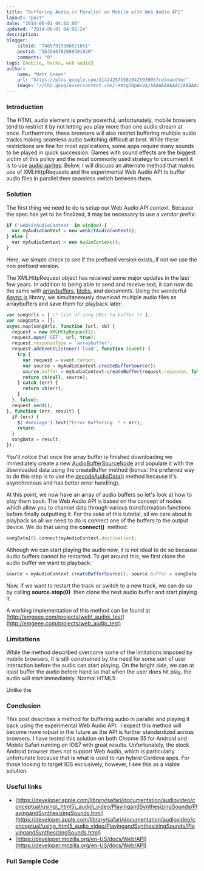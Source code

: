```yaml
---
title: "Buffering Audio in Parallel on Mobile with Web Audio API"
layout: "post"
date: "2014-06-01 04:02:00"
updated: "2014-06-01 04:02:24"
description: 
blogger:
    siteid: "74857919386821651"
    postid: "563566782088491829"
    comments: "0"
tags: [mobile, hacks, web audio]
author: 
    name: "Matt Green"
    url: "https://plus.google.com/114242571581942593905?rel=author"
    image: "//lh5.googleusercontent.com/-XNtg5NpWxVA/AAAAAAAAAAI/AAAAAAAAAMo/P-xg9PWMok4/s512-c/photo.jpg"
---
```


### Introduction
The HTML audio element is pretty powerful, unfortunately, mobile browsers tend to restrict it by not letting you play more than one audio stream at once. Furthermore, these browsers will also restrict buffering multiple audio tracks making seamless audio switching difficult at best. While these restrictions are fine for most applications, some apps require many sounds to be played in quick succession. Games with sound effects are the biggest victim of this policy and the most commonly used strategy to circumvent it is to use [audio sprites](https://hacks.mozilla.org/2012/04/html5-audio-and-audio-sprites-this-should-be-simple/). Below, I will discuss an alternate method that makes use of XMLHttpRequests and the experimental Web Audio API to buffer audio files in parallel then seamless switch between them.


### Solution
The first thing we need to do is setup our Web Audio API context. Because the spec has yet to be finalized, it may be necessary to use a vendor prefix:

```javascript
if ('webkitAudioContext' in window) {
  var myAudioContext = new webkitAudioContext();
} else {
  var myAudioContext = new AudioContext();
}
```

Here, we simple check to see if the prefixed version exists, if not we use the non prefixed version.


The XMLHttpRequest object has received some major updates in the last few years. In addition to being able to send and receive text, it can now do the same with [arraybuffers](https://developer.mozilla.org/en-US/docs/Web/API/ArrayBuffer), [blobs](https://developer.mozilla.org/en-US/docs/Web/API/Blob), and documents. Using the wonderful [Async.js](https://github.com/caolan/async) library, we simultaneously download multiple audio files as arraybuffers and save them for playback later:

```javascript
var songUrls = [ /* list of song URLs to buffer */ ];
var songData = [];
async.map(songUrls, function (url, cb) {
  request = new XMLHttpRequest();
  request.open('GET', url, true);
  request.responseType = 'arraybuffer';
  request.addEventListener('load', function (event) {
    try {
      var request = event.target;
      var source = myAudioContext.createBufferSource();
      source.buffer = myAudioContext.createBuffer(request.response, false);
      return cb(null, source);
    } catch (err) {
      return cb(err);
    }
  }, false);
  request.send();
}, function (err, result) {
  if (err) {
    $('#message').text("Error Buffering: " + err);
    return;
  }
  songData = result;
});
```

You'll notice that once the array buffer is finished downloading we immediately create a new [AudioBufferSourceNode](https://developer.mozilla.org/en-US/docs/Web/API/AudioBufferSourceNode) and populate it with the downloaded data using the createBuffer method (bonus: the preferred way to do this step is to use the [decodeAudioData()](http://docs.webplatform.org/wiki/apis/webaudio/AudioContext/decodeAudioData) method because it's asynchronous and has better error handling).
  
  
At this point, we now have an array of audio buffers so let's look at how to play them back. The Web Audio API is based on the concept of nodes which allow you to channel data through various transformation functions before finally outputting it. For the sake of this tutorial, all we care about is playback so all we need to do is connect one of the buffers to the output device. We do that using the **connect()**  method:

```javascript
songData[0].connect(myAudioContext.destination);
```

Although we can start playing the audio now, it is not ideal to do so because audio buffers cannot be restarted. To get around this, we first clone the audio buffer we want to playback:

```javascript
source = myAudioContext.createBufferSource(); source.buffer = songData[0].buffer; source.connect(myAudioContext.destination); source.start(0);
```

Now, if we want to restart the track or switch to a new track, we can do so by calling **source.stop(0)**  then clone the next audio buffer and start playing it.


A working implementation of this method can be found at  [http://emgeee.com/projects/web\_audio\_test](http://emgeee.com/projects/web_audio_test)


### Limitations

While the method described overcome some of the limitations imposed by mobile browsers, it is still constrained by the need for some sort of user interaction before the audio can start playing. On the bright side, we can at least buffer the audio before hand so that when the user does hit play, the audio will start immediately. Normal HTML5 <audio> elements on mobile aren't allowed to buffer until after the user hits play.


Unlike the <audio> element, this method is also limited by XSS policies imposed by the browser. This means you will only be able to use it to stream media from the same domain or from a server that has CORS enabled.


### Conclusion

This post describes a method for buffering audio in parallel and playing it back using the experimental Web Audio API.  I expect this method will become more robust in the future as the API is further standardized across browsers. I have tested this solution on both Chrome 35 for Android and Mobile Safari running on IOS7 with great results. Unfortunately, the stock Android browser does not support Web Audio, which is particularly unfortunate because that is what is used to run hybrid Cordova apps. For those looking to target IOS exclusively, however, I see this as a viable solution.


### Useful links

- [https://developer.apple.com/library/safari/documentation/audiovideo/conceptual/using\_html5\_audio\_video/PlayingandSynthesizingSounds/PlayingandSynthesizingSounds.html](https://developer.apple.com/library/safari/documentation/audiovideo/conceptual/using_html5_audio_video/PlayingandSynthesizingSounds/PlayingandSynthesizingSounds.html)
- [https://developer.mozilla.org/en-US/docs/Web/API](https://developer.mozilla.org/en-US/docs/Web/API)

### Full Sample Code

<script src="https://gist.github.com/emgeee/44ef1c5e65fa85d85a8a.js"></script>

